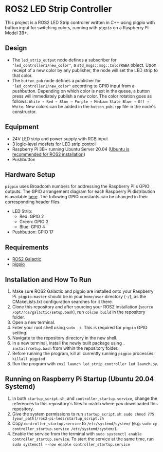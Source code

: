 # ROS2 LED Strip Controller
This project is a ROS2 LED Strip controller written in C++ using pigpio with button input for switching colors, running with `pigpio` on a Raspberry Pi Model 3B+. 

## Design
- The `led_strip_output` node defines a subscriber for `"led_controller1/new_color"`, a `std_msgs::msg::ColorRGBA` object. Upon receipt of a new color by any publisher, the node will set the LED strip to that color.
- The `button_pub` node defines a publisher for `"led_controller1/new_color"` according to GPIO input from a pushbutton. Depending on which color is next in the queue, a button press will immediately publish a new color. The color rotation goes as follows: `White → Red → Blue → Purple → Medium Slate Blue → Off → White`. New colors can be added in the `button_pub.cpp` file in the node's constructor.

## Equipment
- 24V LED strip and power supply with RGB input
- 3 logic-level mosfets for LED strip control
- Raspberry Pi 3B+ running Ubuntu Server 20.04 ([Ubuntu is recommended for ROS2 installation](https://ubuntu.com/raspberry-pi))
- Pushbutton

## Hardware Setup
`pigpio` uses Broadcom numbers for addressing the Raspberry Pi's GPIO outputs. The GPIO arrangement diagram for each Raspberry Pi distribution is available [here](https://abyz.me.uk/rpi/pigpio/).
The following GPIO constants can be changed in their corresponding header files.
- LED Strip:
    - Red: GPIO 2
    - Green: GPIO 3
    - Blue: GPIO 4
- Pushbutton: GPIO 17

## Requirements
- [ROS2 Galactic](https://docs.ros.org/en/galactic/index.html)
- [pigpio](https://abyz.me.uk/rpi/pigpio/)

## Installation and How To Run
1. Make sure ROS2 Galactic and pigpio are installed onto your Raspberry Pi. `pigpio-master` should be in your `home/user` directory (`~/`), as the CMakeLists.txt configuration searches for it there.
2. Clone this repository and after sourcing your ROS2 installation (`source /opt/ros/galactic/setup.bash`), run `colcon build` in the repository folder.
3. Open a new terminal.
4. Enter your root shell using `sudo -i`. This is required for `pigpio` GPIO setting.
5. Navigate to the repository directory in the new shell.
6. In a new terminal, install the newly built package using `. install/setup.bash` from within the repository folder.
7. Before running the program, kill all currently running `pigpio` processes: `killall pigpiod`
8. Run the program with `ros2 launch led_strip_controller led_launch.py`.

## Running on Raspberry Pi Startup (Ubuntu 20.04 Systemd)
1. In both `startup_script.sh`, and `controller_startup.service`, change the references to this repository's files to match where *you* downloaded this repository.
2. Give the system permissions to run `startup_script.sh`: `sudo chmod 775 [your_path]/ros2-pi-leds/startup_script.sh`
3. Copy `controller_startup.service` to `/etc/systemd/system/` (e.g: `sudo cp controller_startup.service /etc/systemd/system/`).
4. Enable the service from the terminal with `sudo systemctl enable controller_startup.service`. To start the service at the same time, run `sudo systemctl --now enable controller_startup.service`
